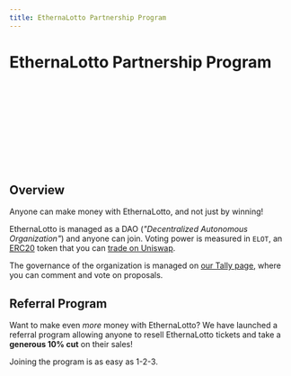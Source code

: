 ```yaml
---
title: EthernaLotto Partnership Program
---
```


# EthernaLotto Partnership Program

<div>
  <object name="account-status"></object>
</div>

## Overview

Anyone can make money with EthernaLotto, and not just by winning!

EthernaLotto is managed as a DAO (_"Decentralized Autonomous Organization"_) and anyone can join.
Voting power is measured in `ELOT`, an [ERC20][erc20] token that you can
[trade on Uniswap][elot-uniswap].

The governance of the organization is managed on [our Tally page][tally-governance], where you can
comment and vote on proposals.

## Referral Program

Want to make even _more_ money with EthernaLotto? We have launched a referral program allowing
anyone to resell EthernaLotto tickets and take a **generous 10% cut** on their sales!

Joining the program is as easy as 1-2-3.

<div>
  <object name="referral-wizard"></object>
</div>

[erc20]: https://ethereum.org/en/developers/docs/standards/tokens/erc-20/
[elot-uniswap]: https://app.uniswap.org/#/tokens/ethereum/0x47c0f5B9fFdcC1B295a9B722e19686490C1cbF6e
[tally-governance]: https://www.tally.xyz/gov/eip155:1:0x7F5CA8e9664D66Fc7c11d26C7D9B750988d5c8a7
